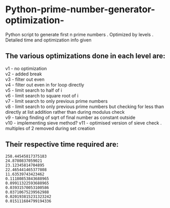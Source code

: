 # Python-prime-number-generator-optimization-
Python script to generate first n prime numbers . Optimized by levels . Detailed time and optimization info given

## The various optimizations done in each level are:    
  v1  - no optimization  
  v2  - added break  
  v3  - filter out even   
  v4  - filter out even in for loop directly   
  v5  - limit search to half of i   
  v6  - limit search to square root of i   
  v7  - limit search to only previous prime numbers   
  v8  - limit search to only previous prime numbers but checking for less than directly at list addition rather than during modulus check   
  v9  - taking finding of sqrt of final number as constant outside   
  v10 - implementing sieve method?
  v11 -  optimised version of sieve check . multiples of 2 removed during set creation
  
 
 ## Their respective time required are:  
    258.44545817375183    
    24.8780837059021   
    23.12345814704895   
    22.465441465377808  
    11.63539743423462    
    0.11180853843688965   
    0.09911322593688965   
    0.03931570053100586   
    0.03710675239562988   
    0.020193815231323242  
    0.015111684799194336     


